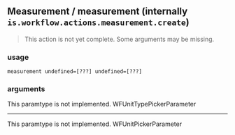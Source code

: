 
## Measurement / measurement (internally `is.workflow.actions.measurement.create`)

> This action is not yet complete. Some arguments may be missing.


### usage
`measurement undefined=[???] undefined=[???]`

### arguments
This paramtype is not implemented. WFUnitTypePickerParameter

---

This paramtype is not implemented. WFUnitPickerParameter
